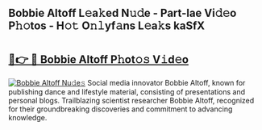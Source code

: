 ## Bobbie Altoff L𝚎a𝚔ed N𝚞𝚍e - Part-lae Vi𝚍𝚎o P𝚑𝚘tos - H𝚘𝚝 O𝚗𝚕yf𝚊ns L𝚎a𝚔s kaSfX

# <h2><a href="http://kfcln58.oniu.top/?m=Bobbie+Altoff">🔗👉 🔴 Bobbie Altoff P𝚑ot𝚘𝚜 V𝚒d𝚎o</a></h2>

[![Bobbie Altoff Nu𝚍e𝚜](https://i.imgur.com/0qMVB7G.gif)](http://kfcln58.oniu.top/?m=Bobbie+Altoff)
Social media innovator Bobbie Altoff, known for publishing dance and lifestyle material, consisting of presentations and personal blogs. Trailblazing scientist researcher Bobbie Altoff, recognized for their groundbreaking discoveries and commitment to advancing knowledge.  

